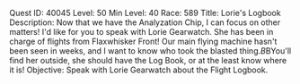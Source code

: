Quest ID: 40045
Level: 50
Min Level: 40
Race: 589
Title: Lorie's Logbook
Description: Now that we have the Analyzation Chip, I can focus on other matters! I'd like for you to speak with Lorie Gearwatch. She has been in charge of flights from Flaxwhisker Front! Our main flying machine hasn't been seen in weeks, and I want to know who took the blasted thing.$B$BYou'll find her outside, she should have the Log Book, or at the least know where it is!
Objective: Speak with Lorie Gearwatch about the Flight Logbook.
